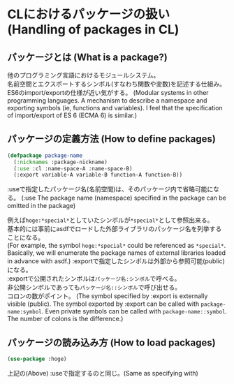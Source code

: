 # CLにおけるパッケージの扱い (Handling of packages in CL)

## パッケージとは  (What is a package?) 
他のプログラミング言語におけるモジュールシステム。  
名前空間とエクスポートするシンボル(すなわち関数や変数)を記述する仕組み。  
ES6のimport/exportの仕様が近い気がする。
(Modular systems in other programming languages. A mechanism to describe a
namespace and exporting symbols (ie, functions and variables). I feel that the
specification of import/export of ES 6 (ECMA 6) is similar.)

## パッケージの定義方法  (How to define packages)
```lisp
(defpackage package-name
  (:nicknames :package-nickname)
  (:use :cl :name-space-A :name-space-B)
  (:export variable-A variable-B function-A function-B))
```

:useで指定したパッケージ名(名前空間)は、そのパッケージ内で省略可能になる。  (:use The package name (namespace) specified in the package can be omitted in the
package)

例えば`hoge:*special*`としていたシンボルが`*special*`として参照出来る。  
基本的には事前にasdfでロードした外部ライブラリのパッケージ名を列挙することになる。  
(For example, the symbol `hoge:*special*` could be referenced as `*special*`. Basically, we will enumerate the package names of external libraries loaded
in advance with asdf.)
:exportで指定したシンボルは外部から参照可能(public)になる。  
:exportで公開されたシンボルは`パッケージ名:シンボル`で呼べる。  
非公開シンボルであっても`パッケージ名::シンボル`で呼び出せる。  
コロンの数がポイント。
(The symbol specified by :export is externally visible (public). The symbol
exported by :export can be called with `package-name:symbol`. Even private
symbols can be called with `package-name::symbol`. The number of colons is the
difference.)

## パッケージの読み込み方  (How to load packages)
```lisp
(use-package :hoge)
```

上記の(Above) :useで指定するのと同じ。(Same as specifying with)
